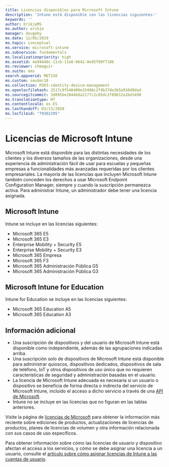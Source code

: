 ```yaml
---
title: Licencias disponibles para Microsoft Intune
description: 'Intune está disponible con las licencias siguientes:'
keywords: ''
author: ErikjeMS
ms.author: erikje
manager: dougeby
ms.date: 12/05/2019
ms.topic: conceptual
ms.service: microsoft-intune
ms.subservice: fundamentals
ms.localizationpriority: high
ms.assetid: 4a94440c-11cb-11e8-b642-0ed5f89f718b
ms.reviewer: chmaguir
ms.suite: ems
search.appverid: MET150
ms.custom: seodec18
ms.collection: M365-identity-device-management
ms.openlocfilehash: 2517c9f548489e33488c2f4b37de3b5a910d8dad
ms.sourcegitcommit: 3d895be2844bda2177c2c85dc2f09612a1be5490
ms.translationtype: HT
ms.contentlocale: es-ES
ms.lasthandoff: 03/13/2020
ms.locfileid: "79362295"
---
```

# <a name="microsoft-intune-licensing"></a>Licencias de Microsoft Intune
Microsoft Intune está disponible para las distintas necesidades de los clientes y los diversos tamaños de las organizaciones, desde una experiencia de administración fácil de usar para escuelas y pequeñas empresas a funcionalidades más avanzadas requeridas por los clientes empresariales. La mayoría de las licencias que incluyen Microsoft Intune también conceden los derechos a usar Microsoft Endpoint Configuration Manager, siempre y cuando la suscripción permanezca activa. Para administrar Intune, un administrador debe tener una licencia asignada.

## <a name="microsoft-intune"></a>Microsoft Intune
Intune se incluye en las licencias siguientes:

- Microsoft 365 E5
- Microsoft 365 E3
- Enterprise Mobility + Security E5
- Enterprise Mobility + Security E3
- Microsoft 365 Empresa
- Microsoft 365 F3
- Microsoft 365 Administración Pública G5
- Microsoft 365 Administración Pública G3

## <a name="microsoft-intune-for-education"></a>Microsoft Intune for Education
Intune for Education se incluye en las licencias siguientes:

- Microsoft 365 Education A5
- Microsoft 365 Education A3

## <a name="additional-information"></a>Información adicional
- Una suscripción de dispositivos y del usuario de Microsoft Intune está disponible como independiente, además de las agrupaciones indicadas arriba.
- Una suscripción solo de dispositivos de Microsoft Intune está disponible para administrar quioscos, dispositivos dedicados, dispositivos de sala de teléfono, IoT y otros dispositivos de uso único que no requieren características de seguridad y administración basadas en el usuario.
- La licencia de Microsoft Intune adecuada es necesaria si un usuario o dispositivo se beneficia de forma directa o indirecta del servicio de Microsoft Intune, incluido el acceso a dicho servicio a través de una [API de Microsoft](https://docs.microsoft.com/legal/microsoft-apis/terms-of-use).
- Intune no se incluye en las licencias que no figuran en las tablas anteriores.

Visite la página de [licencias de Microsoft](https://www.microsoft.com/licensing/default) para obtener la información más reciente sobre ediciones de productos, actualizaciones de licencias de productos, planes de licencias de volumen y otra información relacionada con sus casos de uso específicos.  

Para obtener información sobre cómo las licencias de usuario y dispositivo afectan el acceso a los servicios, y cómo se debe asignar una licencia a un usuario, consulte el [artículo sobre cómo asignar licencias de Intune a las cuentas de usuario](licenses-assign.md).
